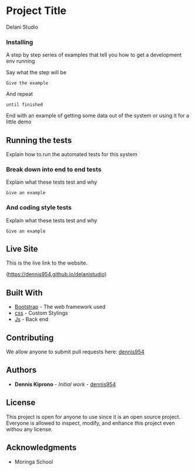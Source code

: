 # Project Title

Delani Studio

### Installing

A step by step series of examples that tell you how to get a development env running

Say what the step will be

```
Give the example
```

And repeat

```
until finished
```

End with an example of getting some data out of the system or using it for a little demo

## Running the tests

Explain how to run the automated tests for this system

### Break down into end to end tests

Explain what these tests test and why

```
Give an example
```

### And coding style tests

Explain what these tests test and why

```
Give an example
```

## Live Site
This is the live link to the website.

(https://dennis954.github.io/delanistudio)


## Built With

* [Bootstrap](http://www.getbootstrap.com) - The web framework used
* [css](https://www.w3.org/Style/CSS/Overview.en.html) - Custom Stylings
* [Js](https://javascript.com) - Back end

## Contributing

We allow anyone to submit pull requests here: [dennis954](https://github.com/dennis954/delani)
## Authors

* **Dennis Kiprono** - *Initial work* - [dennis954](https://github.com/dennis954)


## License

This project is open for anyone to use since it is an open source project. Everyone is allowed to inspect, modify, and enhance this project even withou any license.

## Acknowledgments

* Moringa School

